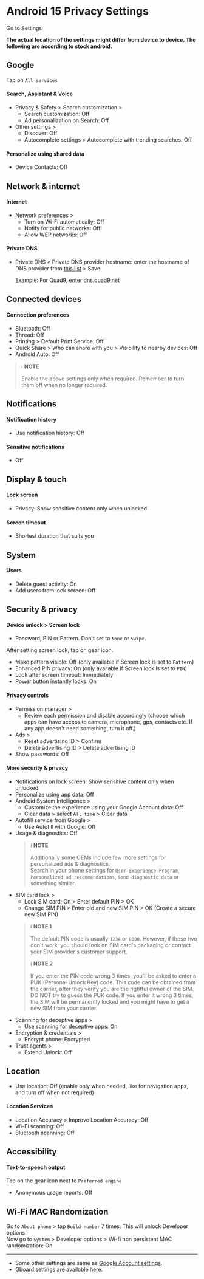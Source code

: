 # Android 15 Privacy Settings

Go to Settings

**The actual location of the settings might differ from device to device. The following are according to stock android.**



## Google

Tap on `All services`

#### Search, Assistant & Voice
- Privacy & Safety > Search customization >
    - Search customization: Off
    - Ad personalization on Search: Off
- Other settings >
    - Discover: Off
    - Autocomplete settings > Autocomplete with trending searches: Off

#### Personalize using shared data
- Device Contacts: Off



## Network & internet

#### Internet
- Network preferences >
  - Turn on Wi-Fi automatically: Off
  - Notify for public networks: Off
  - Allow WEP networks: Off

#### Private DNS
- Private DNS > Private DNS provider hostname: enter the hostname of DNS provider from [this list](https://www.privacyguides.org/en/dns/#recommended-providers) > Save

  Example: For Quad9, enter dns.quad9.net



## Connected devices

#### Connection preferences
- Bluetooth: Off
- Thread: Off
- Printing > Default Print Service: Off
- Quick Share > Who can share with you > Visibility to nearby devices: Off
- Android Auto: Off

> :information_source: **NOTE**
>
> Enable the above settings only when required. Remember to turn them off when no longer required.



## Notifications

#### Notification history
- Use notification history: Off

#### Sensitive notifications
- Off



## Display & touch

#### Lock screen
- Privacy: Show sensitive content only when unlocked

#### Screen timeout
- Shortest duration that suits you



## System

#### Users
- Delete guest activity: On
- Add users from lock screen: Off



## Security & privacy

#### Device unlock > Screen lock
- Password, PIN or Pattern. Don't set to `None` or `Swipe`.

After setting screen lock, tap on gear icon.

- Make pattern visible: Off (only available if Screen lock is set to `Pattern`)
- Enhanced PIN privacy: On (only available if Screen lock is set to `PIN`)
- Lock after screen timeout: Immediately
- Power button instantly locks: On

#### Privacy controls
- Permission manager > 
    - Review each permission and disable accordingly (choose which apps can have access to camera, microphone, gps, contacts etc. If any app doesn't need something, turn it off.)
- Ads >
    - Reset advertising ID > Confirm
    - Delete advertising ID > Delete advertising ID
- Show passwords: Off

#### More security & privacy
- Notifications on lock screen: Show sensitive content only when unlocked
- Personalize using app data: Off
- Android System Intelligence > 
    - Customize the experience using your Google Account data: Off
    - Clear data > select `All time` > Clear data
- Autofill service from Google >
    - Use Autofill with Google: Off
- Usage & diagnostics: Off
  > :information_source: **NOTE**
  >
  > Additionally some OEMs include few more settings for personalized ads & diagnostics.
  <br>Search in your phone settings for `User Experience Program`, `Personalized ad recommendations`, `Send diagnostic data` or something similar.
- SIM card lock >
  - Lock SIM card: On > Enter default PIN > OK
  - Change SIM PIN > Enter old and new SIM PIN > OK (Create a secure new SIM PIN)
  > :information_source: **NOTE 1**
  >
  > The default PIN code is usually `1234` or `0000`. However, if these two don't work, you should look on SIM card's packaging or contact your SIM provider's customer support.
  >
  > :information_source: **NOTE 2**
  >
  > If you enter the PIN code wrong 3 times, you'll be asked to enter a PUK (Personal Unlock Key) code. This code can be obtained from the carrier, after they verify you are the rightful owner of the SIM. DO NOT try to guess the PUK code. If you enter it wrong 3 times, the SIM will be permanently locked and you might have to get a new SIM from your carrier.
- Scanning for deceptive apps >
    - Use scanning for deceptive apps: On
- Encryption & credentials >
  - Encrypt phone: Encrypted
- Trust agents >
  - Extend Unlock: Off



## Location
- Use location: Off (enable only when needed, like for navigation apps, and turn off when not required)

#### Location Services
- Location Accuracy > Improve Location Accuracy: Off
- Wi-Fi scanning: Off
- Bluetooth scanning: Off



## Accessibility

#### Text-to-speech output

Tap on the gear icon next to `Preferred engine`

- Anonymous usage reports: Off



## Wi-Fi MAC Randomization
Go to `About phone` > tap `Build number` 7 times. This will unlock Developer options.
<br>Now go to `System` > Developer options > Wi-fi non persistent MAC randomization: On


---


- Some other settings are same as [Google Account settings](https://github.com/StellarSand/privacy-settings/blob/main/Privacy%20Settings/Google-Account.md).
- Gboard settings are available [here](https://github.com/StellarSand/privacy-settings/blob/main/Privacy%20Settings/Gboard.md).